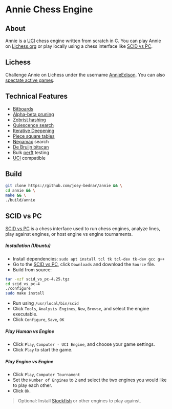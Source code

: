 # Annie Chess Engine

## About

Annie is a [UCI](https://www.chessprogramming.org/UCI) chess engine written
from scratch in C. You can play Annie on [Lichess.org](https://lichess.org/@/AnnieEdison) or
play locally using a chess interface like [SCID vs PC](https://scidvspc.sourceforge.net/).

## Lichess

Challenge Annie on Lichess under the username [AnnieEdison](https://lichess.org/@/AnnieEdison).
You can also [spectate active games](https://lichess.org/@/AnnieEdison/tv).

## Technical Features

- [Bitboards](https://www.chessprogramming.org/Bitboards)
- [Alpha-beta pruning](https://en.wikipedia.org/wiki/Alpha%E2%80%93beta_pruning)
- [Zobrist hashing](https://en.wikipedia.org/wiki/Zobrist_hashing)
- [Quiescence search](https://en.wikipedia.org/wiki/Quiescence_search)
- [Iterative Deepening](https://www.chessprogramming.org/Iterative_Deepening)
- [Piece square tables](https://www.chessprogramming.org/Piece-Square_Tables)
- [Negamax](https://en.wikipedia.org/wiki/Negamax) search
- [De Bruijn bitscan](https://en.wikipedia.org/wiki/De_Bruijn_sequence)
- Bulk [perft](https://www.chessprogramming.org/Perft) testing
- [UCI](https://en.wikipedia.org/wiki/Universal_Chess_Interface) compatible

## Build

```bash
git clone https://github.com/joey-bednar/annie && \
cd annie && \
make && \
./build/annie
```

## SCID vs PC

[SCID vs PC](https://scidvspc.sourceforge.net/) is a chess interface used to run chess engines, analyze lines, play against engines,
or host engine vs engine tournaments.

##### Installation (Ubuntu)

- Install dependencies: `sudo apt install tcl tk tcl-dev tk-dev gcc g++ `
- Go to the [SCID vs PC](https://scidvspc.sourceforge.net/), click `Downloads` and download the `Source` file.
- Build from source:

```bash
tar -xzf scid_vs_pc-4.25.tgz
cd scid_vs_pc-4
./configure
sudo make install
```

- Run using `/usr/local/bin/scid`
- Click `Tools`, `Analysis Engines`, `New`, `Browse`, and select the engine executable.
- Click `Configure`, `Save`, `OK`

##### Play Human vs Engine

- Click `Play`, `Computer - UCI Engine`, and choose your game settings.
- Click `Play` to start the game.

##### Play Engine vs Engine

- Click `Play`, `Computer Tournament`
- Set the `Number of Engines` to `2` and select the two engines you would like to play each other.
- Click `Ok`.

> Optional: Install [Stockfish](https://stockfishchess.org/download/) or other engines to play against.
